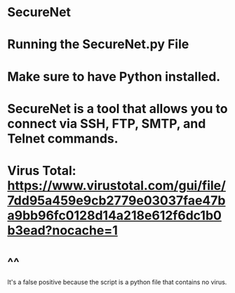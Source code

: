 # SecureNet



# Running the SecureNet.py File

# Make sure to have Python installed.


# SecureNet is a tool that allows you to connect via SSH, FTP, SMTP, and Telnet commands.


# Virus Total: https://www.virustotal.com/gui/file/7dd95a459e9cb2779e03037fae47ba9bb96fc0128d14a218e612f6dc1b0b3ead?nocache=1

# ^^

It's a false positive because the script is a python file that contains no virus.
